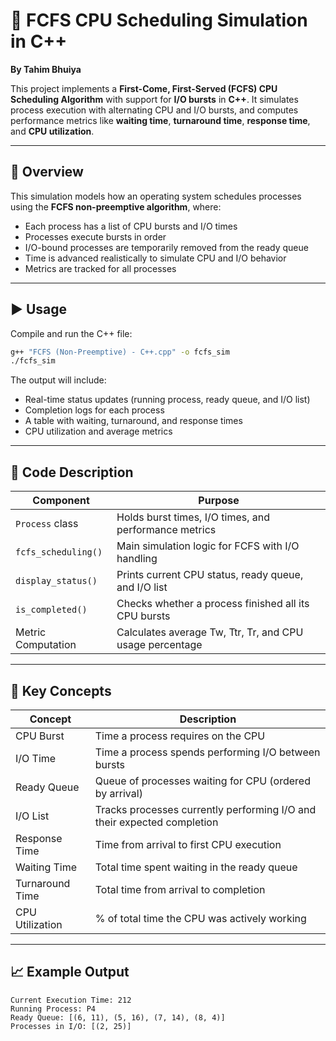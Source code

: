 # 🧮 FCFS CPU Scheduling Simulation in C++  
**By Tahim Bhuiya**

This project implements a **First-Come, First-Served (FCFS) CPU Scheduling Algorithm** with support for **I/O bursts** in **C++**. It simulates process execution with alternating CPU and I/O bursts, and computes performance metrics like **waiting time**, **turnaround time**, **response time**, and **CPU utilization**.

---

## 📜 Overview

This simulation models how an operating system schedules processes using the **FCFS non-preemptive algorithm**, where:

- Each process has a list of CPU bursts and I/O times  
- Processes execute bursts in order  
- I/O-bound processes are temporarily removed from the ready queue  
- Time is advanced realistically to simulate CPU and I/O behavior  
- Metrics are tracked for all processes

---

## ▶️ Usage

Compile and run the C++ file:

```bash
g++ "FCFS (Non-Preemptive) - C++.cpp" -o fcfs_sim
./fcfs_sim
```

The output will include:

- Real-time status updates (running process, ready queue, and I/O list)  
- Completion logs for each process  
- A table with waiting, turnaround, and response times  
- CPU utilization and average metrics

---

## 🧠 Code Description

| Component                | Purpose                                                                 |
|--------------------------|-------------------------------------------------------------------------|
| `Process` class          | Holds burst times, I/O times, and performance metrics                   |
| `fcfs_scheduling()`      | Main simulation logic for FCFS with I/O handling                        |
| `display_status()`       | Prints current CPU status, ready queue, and I/O list                    |
| `is_completed()`         | Checks whether a process finished all its CPU bursts                   |
| Metric Computation       | Calculates average Tw, Ttr, Tr, and CPU usage percentage                |

---

## 🔧 Key Concepts

| Concept           | Description                                                                 |
|-------------------|-----------------------------------------------------------------------------|
| CPU Burst         | Time a process requires on the CPU                                          |
| I/O Time          | Time a process spends performing I/O between bursts                         |
| Ready Queue       | Queue of processes waiting for CPU (ordered by arrival)                     |
| I/O List          | Tracks processes currently performing I/O and their expected completion     |
| Response Time     | Time from arrival to first CPU execution                                    |
| Waiting Time      | Total time spent waiting in the ready queue                                 |
| Turnaround Time   | Total time from arrival to completion                                       |
| CPU Utilization   | % of total time the CPU was actively working                                |

---

## 📈 Example Output

```
Current Execution Time: 212
Running Process: P4
Ready Queue: [(6, 11), (5, 16), (7, 14), (8, 4)]
Processes in I/O: [(2, 25)]
